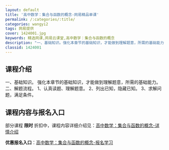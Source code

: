 ```yaml
---
layout: default
title: '高中数学：集合与函数的概念-网易精品单课'
permalink: /:categories/:title/
categories: wangyi2
tags: 网易提供
cover: 1424001.jpg
keywords: 精选网课,网易云课堂,高中数学：集合与函数的概念
description: "一、基础知识。强化本章节的基础知识，才能做到理解题意，所需的基础能力。二、解题流程。1、认真读题、理解题意。2、列出已知，隐藏已知。3、求解问题，满足条件。高中数学：集合与函数的概念"
classid: 1424001
---
```


## 课程介绍

一、基础知识。
强化本章节的基础知识，才能做到理解题意，所需的基础能力。
二、解题流程。
1、认真读题、理解题意。
2、列出已知，隐藏已知。
3、求解问题，满足条件。

## 课程内容与报名入口

部分课程 **限时** 折扣中，课程内容详细介绍见：[高中数学：集合与函数的概念-详情介绍](https://study.163.com/course/introduction/1424001.htm?share=1&shareId=1025206652&utm_campaign=share&utm_medium=iphoneShare&utm_source=&utm_u=1025206652)

**优惠报名入口**：[高中数学：集合与函数的概念-报名学习](https://study.163.com/course/introduction/1424001.htm?share=1&shareId=1025206652&utm_campaign=share&utm_medium=iphoneShare&utm_source=&utm_u=1025206652)

